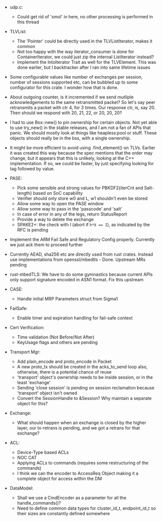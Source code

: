 * udp.c:
  * Could get rid of 'smol' in here, no other processing is performed in this thread
* TLVList:
  * The 'Pointer' could be directly used in the TLVListIterator, makes it common
  * Not too happy with the way iterator_consumer is done for ContainerIterator, we could just zip the internal ListIterator instead?
  * Implement the IntoIterator Trait as well for the TLVElement. This was done earlier, but I backtracker after I ran into same lifetime issues
* Some configurable values like number of exchanges per session, number of sessions supported etc, can be bubbled up to some configurator for this crate. I wonder how that is done.
* About outgoing counter, is it incremented if we send mutliple acknowledgements to the same retransmitted packet? So let's say peer retransmits a packet with ctr 4, for 3 times. Our response ctr, is, say 20. Then should we respond with 20, 21, 22, or 20, 20, 20?
* I had to use Box::new() to pin ownership for certain objects. Not yet able to use try_new() in the stable releases, and I am not a fan of APIs that panic. We should mostly look at things like heapless:pool or stuff. These objects should really be in the bss, with a single ownership.
* It might be more efficient to avoid using .find_element() on TLVs. Earlier it was created this way because the spec mentions that the order may change, but it appears that this is unlikely, looking at the C++ implementation. If so, we could be faster, by just specifying looking for tag followed by value.
* PASE:
  - Pick some sensible and strong values for PBKDF2{iterCnt and Salt-length} based on SoC capability
  - Verifier should only store w0 and L, w1 shouldn't even be stored 
  - Allow some way to open the PASE window
  - Allow some way to pass in the 'passcode' and 'salt'
  - In case of error in any of the legs, return StatusReport
  - Provide a way to delete the exchange
  - SPAKE2+: the check with I (abort if `h*X == I`), as indicated by the RFC is pending

* Implement the ARM Fail Safe and Regulatory Config properly. Currently we just ack them to proceed further
* Currently AEAD, sha256 etc are directly used from rust crates. Instead use implementations from openssl/mbedtls - Done. Upstream MRs pending
* rust-mbedTLS: We have to do some gymnastics because current APIs only support signature encoded in ASN1 format. Fix this upstream
* CASE:
  - Handle initial MRP Parameters struct from Sigma1
* FailSafe:
  - Enable timer and expiration handling for fail-safe context
* Cert Verification:
  - Time validation (Not Before/Not After)
  - KeyUsage flags and others are pending
* Transport Mgr:
  - Add plain_encode and proto_encode in Packet
  - A new proto_tx should be created in the acks_to_send loop also, otherwise, there is a potential chance of reuse
  - 'transport' object's ownership needs to be inside session, or in the least 'exchange'
  - Sending 'close session' is pending on session reclamation because 'transport' object isn't owned
  - Convert the SessionHandle to &Session? Why maintain a separate object for this?
* Exchange:
  - What should happen when an exchange is closed by the higher layer, our tx-retrans is pending, and we got a retrans for that exchange?
* ACL:
  - Device-Type based ACLs
  - NOC CAT
  - Applying ACLs to commands (requires some restructuring of the commands)
  - I think we can the encoder to AccessReq Object making it a complete object for access within the DM
* DataModel:
  - Shall we use a CmdEncoder as a parameter for all the handle_commands()?
  - Need to define common data types for cluster_id_t, endpoint_id_t so their sizes are constantly defined somewhere
 
